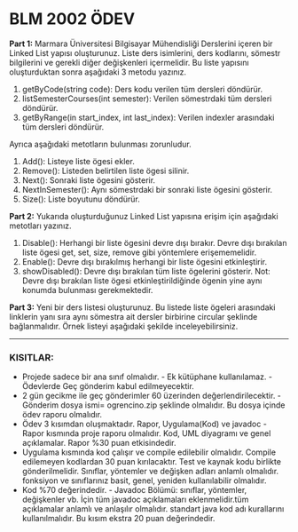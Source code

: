 
# BLM 2002 ÖDEV

**Part 1:** Marmara Üniversitesi Bilgisayar Mühendisliği Derslerini içeren bir Linked List yapısı oluşturunuz. Liste ders isimlerini, ders kodlarını, sömestr bilgilerini ve gerekli diğer değişkenleri içermelidir. Bu liste yapısını oluşturduktan sonra aşağıdaki 3 metodu yazınız.
1. getByCode(string code): Ders kodu verilen tüm dersleri döndürür.
2. listSemesterCourses(int semester): Verilen sömestrdaki tüm dersleri döndürür.
3.  getByRange(in start_index, int last_index): Verilen indexler arasındaki tüm dersleri döndürür.

Ayrıca aşağıdaki metotların bulunması zorunludur.
1. Add(): Listeye liste ögesi ekler.
2. Remove(): Listeden belirtilen liste ögesi silinir.
3. Next(): Sonraki liste ögesini gösterir.
4. NextInSemester(): Aynı sömestrdaki bir sonraki liste ögesini gösterir.
5. Size(): Liste boyutunu döndürür.

**Part 2:** Yukarıda oluşturduğunuz Linked List yapısına erişim için aşağıdaki metotları yazınız.
1. Disable(): Herhangi bir liste ögesini devre dışı bırakır. Devre dışı bırakılan liste ögesi get, set, size, remove gibi yöntemlere erişememelidir.
2. Enable(): Devre dışı bırakılmış herhangi bir liste ögesini etkinleştirir.
3. showDisabled(): Devre dışı bırakılan tüm liste ögelerini gösterir. Not: Devre dışı bırakılan liste ögesi etkinleştirildiğinde ögenin yine aynı konumda bulunması gerekmektedir.

**Part 3:** Yeni bir ders listesi oluşturunuz. Bu listede liste ögeleri arasındaki linklerin yanı sıra aynı sömestra ait dersler birbirine circular şeklinde bağlanmalıdır. Örnek listeyi aşağıdaki şekilde inceleyebilirsiniz.

<hr>

### KISITLAR:
- Projede sadece bir ana sınıf olmalıdır. - Ek kütüphane kullanılamaz. - Ödevlerde Geç gönderim kabul edilmeyecektir.
- 2 gün gecikme ile geç gönderimler 60 üzerinden değerlendirilecektir. - Gönderim dosya ismi= ogrencino.zip şeklinde olmalıdır. Bu dosya içinde ödev raporu olmalıdır.
- Ödev 3 kısımdan oluşmaktadır. Rapor, Uygulama(Kod) ve javadoc - Rapor kısmında proje raporu olmalıdır. Kod, UML diyagramı ve genel açıklamalar. Rapor %30 puan etkisindedir.
-  Uygulama kısmında kod çalışır ve compile edilebilir olmalıdır. Compile edilemeyen kodlardan 30 puan kırılacaktır. Test ve kaynak kodu birlikte gönderilmelidir. Sınıflar, yöntemler ve değişken adları anlamlı olmalıdır. fonksiyon ve sınıflarınız basit, genel, yeniden kullanılabilir olmalıdır.
-  Kod %70 değerindedir. - Javadoc Bölümü: sınıflar, yöntemler, değişkenler vb. İçin tüm javadoc açıklamaları eklenmelidir.tüm açıklamalar anlamlı ve anlaşılır olmalıdır. standart java kod adı kurallarını kullanılmalıdır. Bu kısım ekstra 20 puan değerindedir.

